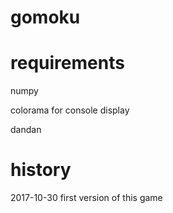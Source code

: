 # gomoku

requirements
=============

numpy

colorama for console display

dandan

history
=======

2017-10-30 first version of this game